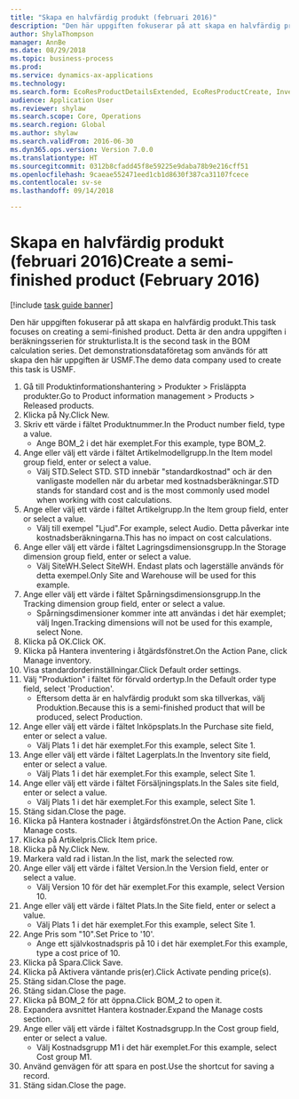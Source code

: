 ```yaml
--- 
title: "Skapa en halvfärdig produkt (februari 2016)"
description: "Den här uppgiften fokuserar på att skapa en halvfärdig produkt."
author: ShylaThompson
manager: AnnBe
ms.date: 08/29/2018
ms.topic: business-process
ms.prod: 
ms.service: dynamics-ax-applications
ms.technology: 
ms.search.form: EcoResProductDetailsExtended, EcoResProductCreate, InventItemOrderSetup, InventItemPrice
audience: Application User
ms.reviewer: shylaw
ms.search.scope: Core, Operations
ms.search.region: Global
ms.author: shylaw
ms.search.validFrom: 2016-06-30
ms.dyn365.ops.version: Version 7.0.0
ms.translationtype: HT
ms.sourcegitcommit: 0312b8cfadd45f8e59225e9daba78b9e216cff51
ms.openlocfilehash: 9caeae552471eed1cb1d8630f387ca31107fcece
ms.contentlocale: sv-se
ms.lasthandoff: 09/14/2018

---
```

# <a name="create-a-semi-finished-product-february-2016"></a><span data-ttu-id="056c7-103">Skapa en halvfärdig produkt (februari 2016)</span><span class="sxs-lookup"><span data-stu-id="056c7-103">Create a semi-finished product (February 2016)</span></span>

[!include [task guide banner](../../includes/task-guide-banner.md)]

<span data-ttu-id="056c7-104">Den här uppgiften fokuserar på att skapa en halvfärdig produkt.</span><span class="sxs-lookup"><span data-stu-id="056c7-104">This task focuses on creating a semi-finished product.</span></span> <span data-ttu-id="056c7-105">Detta är den andra uppgiften i beräkningsserien för strukturlista.</span><span class="sxs-lookup"><span data-stu-id="056c7-105">It is the second task in the BOM calculation series.</span></span> <span data-ttu-id="056c7-106">Det demonstrationsdataföretag som används för att skapa den här uppgiften är USMF.</span><span class="sxs-lookup"><span data-stu-id="056c7-106">The demo data company used to create this task is USMF.</span></span>

1. <span data-ttu-id="056c7-107">Gå till Produktinformationshantering > Produkter > Frisläppta produkter.</span><span class="sxs-lookup"><span data-stu-id="056c7-107">Go to Product information management > Products > Released products.</span></span>
2. <span data-ttu-id="056c7-108">Klicka på Ny.</span><span class="sxs-lookup"><span data-stu-id="056c7-108">Click New.</span></span>
3. <span data-ttu-id="056c7-109">Skriv ett värde i fältet Produktnummer.</span><span class="sxs-lookup"><span data-stu-id="056c7-109">In the Product number field, type a value.</span></span>
    * <span data-ttu-id="056c7-110">Ange BOM_2 i det här exemplet.</span><span class="sxs-lookup"><span data-stu-id="056c7-110">For this example, type BOM_2.</span></span>  
4. <span data-ttu-id="056c7-111">Ange eller välj ett värde i fältet Artikelmodellgrupp.</span><span class="sxs-lookup"><span data-stu-id="056c7-111">In the Item model group field, enter or select a value.</span></span>
    * <span data-ttu-id="056c7-112">Välj STD.</span><span class="sxs-lookup"><span data-stu-id="056c7-112">Select STD.</span></span> <span data-ttu-id="056c7-113">STD innebär "standardkostnad" och är den vanligaste modellen när du arbetar med kostnadsberäkningar.</span><span class="sxs-lookup"><span data-stu-id="056c7-113">STD stands for standard cost and is the most commonly used model when working with cost calculations.</span></span>  
5. <span data-ttu-id="056c7-114">Ange eller välj ett värde i fältet Artikelgrupp.</span><span class="sxs-lookup"><span data-stu-id="056c7-114">In the Item group field, enter or select a value.</span></span>
    * <span data-ttu-id="056c7-115">Välj till exempel "Ljud".</span><span class="sxs-lookup"><span data-stu-id="056c7-115">For example, select Audio.</span></span> <span data-ttu-id="056c7-116">Detta påverkar inte kostnadsberäkningarna.</span><span class="sxs-lookup"><span data-stu-id="056c7-116">This has no impact on cost calculations.</span></span>  
6. <span data-ttu-id="056c7-117">Ange eller välj ett värde i fältet Lagringsdimensionsgrupp.</span><span class="sxs-lookup"><span data-stu-id="056c7-117">In the Storage dimension group field, enter or select a value.</span></span>
    * <span data-ttu-id="056c7-118">Välj SiteWH.</span><span class="sxs-lookup"><span data-stu-id="056c7-118">Select SiteWH.</span></span> <span data-ttu-id="056c7-119">Endast plats och lagerställe används för detta exempel.</span><span class="sxs-lookup"><span data-stu-id="056c7-119">Only Site and Warehouse will be used for this example.</span></span>  
7. <span data-ttu-id="056c7-120">Ange eller välj ett värde i fältet Spårningsdimensionsgrupp.</span><span class="sxs-lookup"><span data-stu-id="056c7-120">In the Tracking dimension group field, enter or select a value.</span></span>
    * <span data-ttu-id="056c7-121">Spårningsdimensioner kommer inte att användas i det här exemplet; välj Ingen.</span><span class="sxs-lookup"><span data-stu-id="056c7-121">Tracking dimensions will not be used for this example, select None.</span></span>  
8. <span data-ttu-id="056c7-122">Klicka på OK.</span><span class="sxs-lookup"><span data-stu-id="056c7-122">Click OK.</span></span>
9. <span data-ttu-id="056c7-123">Klicka på Hantera inventering i åtgärdsfönstret.</span><span class="sxs-lookup"><span data-stu-id="056c7-123">On the Action Pane, click Manage inventory.</span></span>
10. <span data-ttu-id="056c7-124">Visa standardorderinställningar.</span><span class="sxs-lookup"><span data-stu-id="056c7-124">Click Default order settings.</span></span>
11. <span data-ttu-id="056c7-125">Välj "Produktion" i fältet för förvald ordertyp.</span><span class="sxs-lookup"><span data-stu-id="056c7-125">In the Default order type field, select 'Production'.</span></span>
    * <span data-ttu-id="056c7-126">Eftersom detta är en halvfärdig produkt som ska tillverkas, välj Produktion.</span><span class="sxs-lookup"><span data-stu-id="056c7-126">Because this is a semi-finished product that will be produced, select Production.</span></span>  
12. <span data-ttu-id="056c7-127">Ange eller välj ett värde i fältet Inköpsplats.</span><span class="sxs-lookup"><span data-stu-id="056c7-127">In the Purchase site field, enter or select a value.</span></span>
    * <span data-ttu-id="056c7-128">Välj Plats 1 i det här exemplet.</span><span class="sxs-lookup"><span data-stu-id="056c7-128">For this example, select Site 1.</span></span>  
13. <span data-ttu-id="056c7-129">Ange eller välj ett värde i fältet Lagerplats.</span><span class="sxs-lookup"><span data-stu-id="056c7-129">In the Inventory site field, enter or select a value.</span></span>
    * <span data-ttu-id="056c7-130">Välj Plats 1 i det här exemplet.</span><span class="sxs-lookup"><span data-stu-id="056c7-130">For this example, select Site 1.</span></span>  
14. <span data-ttu-id="056c7-131">Ange eller välj ett värde i fältet Försäljningsplats.</span><span class="sxs-lookup"><span data-stu-id="056c7-131">In the Sales site field, enter or select a value.</span></span>
    * <span data-ttu-id="056c7-132">Välj Plats 1 i det här exemplet.</span><span class="sxs-lookup"><span data-stu-id="056c7-132">For this example, select Site 1.</span></span>  
15. <span data-ttu-id="056c7-133">Stäng sidan.</span><span class="sxs-lookup"><span data-stu-id="056c7-133">Close the page.</span></span>
16. <span data-ttu-id="056c7-134">Klicka på Hantera kostnader i åtgärdsfönstret.</span><span class="sxs-lookup"><span data-stu-id="056c7-134">On the Action Pane, click Manage costs.</span></span>
17. <span data-ttu-id="056c7-135">Klicka på Artikelpris.</span><span class="sxs-lookup"><span data-stu-id="056c7-135">Click Item price.</span></span>
18. <span data-ttu-id="056c7-136">Klicka på Ny.</span><span class="sxs-lookup"><span data-stu-id="056c7-136">Click New.</span></span>
19. <span data-ttu-id="056c7-137">Markera vald rad i listan.</span><span class="sxs-lookup"><span data-stu-id="056c7-137">In the list, mark the selected row.</span></span>
20. <span data-ttu-id="056c7-138">Ange eller välj ett värde i fältet Version.</span><span class="sxs-lookup"><span data-stu-id="056c7-138">In the Version field, enter or select a value.</span></span>
    * <span data-ttu-id="056c7-139">Välj Version 10 för det här exemplet.</span><span class="sxs-lookup"><span data-stu-id="056c7-139">For this example, select Version 10.</span></span>  
21. <span data-ttu-id="056c7-140">Ange eller välj ett värde i fältet Plats.</span><span class="sxs-lookup"><span data-stu-id="056c7-140">In the Site field, enter or select a value.</span></span>
    * <span data-ttu-id="056c7-141">Välj Plats 1 i det här exemplet.</span><span class="sxs-lookup"><span data-stu-id="056c7-141">For this example, select Site 1.</span></span>  
22. <span data-ttu-id="056c7-142">Ange Pris som "10".</span><span class="sxs-lookup"><span data-stu-id="056c7-142">Set Price to '10'.</span></span>
    * <span data-ttu-id="056c7-143">Ange ett självkostnadspris på 10 i det här exemplet.</span><span class="sxs-lookup"><span data-stu-id="056c7-143">For this example, type a cost price of 10.</span></span>  
23. <span data-ttu-id="056c7-144">Klicka på Spara.</span><span class="sxs-lookup"><span data-stu-id="056c7-144">Click Save.</span></span>
24. <span data-ttu-id="056c7-145">Klicka på Aktivera väntande pris(er).</span><span class="sxs-lookup"><span data-stu-id="056c7-145">Click Activate pending price(s).</span></span>
25. <span data-ttu-id="056c7-146">Stäng sidan.</span><span class="sxs-lookup"><span data-stu-id="056c7-146">Close the page.</span></span>
26. <span data-ttu-id="056c7-147">Stäng sidan.</span><span class="sxs-lookup"><span data-stu-id="056c7-147">Close the page.</span></span>
27. <span data-ttu-id="056c7-148">Klicka på BOM_2 för att öppna.</span><span class="sxs-lookup"><span data-stu-id="056c7-148">Click BOM_2 to open it.</span></span>
28. <span data-ttu-id="056c7-149">Expandera avsnittet Hantera kostnader.</span><span class="sxs-lookup"><span data-stu-id="056c7-149">Expand the Manage costs section.</span></span>
29. <span data-ttu-id="056c7-150">Ange eller välj ett värde i fältet Kostnadsgrupp.</span><span class="sxs-lookup"><span data-stu-id="056c7-150">In the Cost group field, enter or select a value.</span></span>
    * <span data-ttu-id="056c7-151">Välj Kostnadsgrupp M1 i det här exemplet.</span><span class="sxs-lookup"><span data-stu-id="056c7-151">For this example, select Cost group M1.</span></span>  
30. <span data-ttu-id="056c7-152">Använd genvägen för att spara en post.</span><span class="sxs-lookup"><span data-stu-id="056c7-152">Use the shortcut for saving a record.</span></span>
31. <span data-ttu-id="056c7-153">Stäng sidan.</span><span class="sxs-lookup"><span data-stu-id="056c7-153">Close the page.</span></span>


